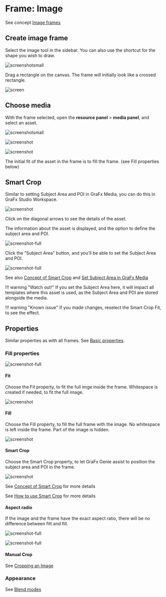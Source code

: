 # Frame: Image

See concept [Image frames](/GraFx-Studio/concepts/frames/#image-frame)

## Create image frame

Select the image tool in the sidebar. You can also use the shortcut for the shape you wish to draw.

![screenshotsmall](image-1.png)

Drag a rectangle on the canvas. The frame will initially look like a crossed rectangle.

![screen](image-2.png)

## Choose media

With the frame selected, open the **resource panel** > **media panel**, and select an asset.

![screenshotsmall](bottom-quicktools-ui.png)

![screenshot](image-3.png)

![screenshot](image-4.png)

The initial fit of the asset in the frame is to fill the frame. (see Fill properties below)

## Smart Crop

Similar to setting Subject Area and POI in GraFx Media, you can do this in GraFx Studio Workspace.

![screenshot](sc01.png)

Click on the diagonal arrows to see the details of the asset.

The information about the asset is displayed, and the option to define the subject area and POI.

![screenshot-full](sc02.png)

Click the "Subject Area" button, and you'll be able to set the Subject Area and POI.

![screenshot-full](sc03.png)

See also [Concept of Smart Crop](/concepts/genie-smart-crop/) and [Set Subject Area in GraFx Media](/GraFx-Media/guides/smart-crop-subject-area/)

!!! warning "Watch out!"
    If you set the Subject Area here, it will impact all templates where this asset is used, as the Subject Area and POI are stored alongside the media.

!!! warning "Known issue"
    If you made changes, reselect the Smart Crop Fit, to see the effect.

## Properties

Similar properties as with all frames. See [Basic properties](/GraFx-Studio/concepts/frames/#basic-properties).

### Fill properties

![screenshot-full](sc5.png)

#### Fit

Choose the Fit property, to fit the full imge inside the frame. Whitespace is created if needed, to fit the full image.

![screenshot](image-7.png)

#### Fill

Choose the Fill property, to fill the full frame with the image. No whitespace is left inside the frame. Part of the image is hidden.

![screenshot](image-6.png)

#### Smart Crop

Choose the Smart Crop property, to let GraFx Genie assist to position the subject area and POI in the frame.

![screenshot](sc12.png)

See [Concept of Smart Crop](../../concepts/genie-smart-crop/) for more details

See [How to use Smart Crop](../smart-crop/) for more details

#### Aspect radio

If the image and the frame have the exact aspect ratio, there will be no difference between fitt and fill.

![screenshot-full](fit.png)

![screenshot-full](fill.png)

#### Manual Crop

See [Cropping an Image](/GraFx-Studio/guides/cropping/)

### Appearance

See [Blend modes](/GraFx-Studio/guides/blendmodes/)